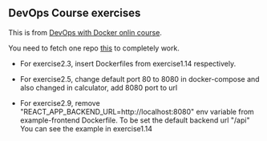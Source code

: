 ## DevOps Course exercises

This is from [DevOps with Docker onlin course](https://devopswithdocker.com/).

You need to fetch one repo [this](https://github.com/docker-hy/material-applications/tree/main/example-frontend) to completely work.

- For exercise2.3, insert Dockerfiles from exercise1.14 respectively.

- For exercise2.5, change default port 80 to 8080 in docker-compose and also changed in calculator, add 8080 port to url

- For exercise2.9, remove "REACT_APP_BACKEND_URL=http://localhost:8080" env variable from example-frontend Dockerfile.
  To be set the default backend url "/api"
  You can see the example in exercise1.14
